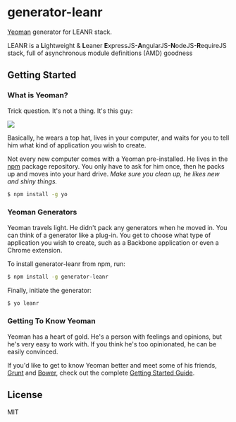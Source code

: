 # generator-leanr 
<!---[![Build Status](https://secure.travis-ci.org/sogko/generator-leanr.png?branch=master)](https://travis-ci.org/sogko/generator-leanr)--->

[Yeoman](http://yeoman.io) generator for LEANR stack.

LEANR is a **L**ightweight & **L**eaner **E**xpressJS-**A**ngularJS-**N**odeJS-**R**equireJS stack, full of asynchronous module definitions (AMD) goodness

## Getting Started

### What is Yeoman?

Trick question. It's not a thing. It's this guy:

![](http://i.imgur.com/JHaAlBJ.png)

Basically, he wears a top hat, lives in your computer, and waits for you to tell him what kind of application you wish to create.

Not every new computer comes with a Yeoman pre-installed. He lives in the [npm](https://npmjs.org) package repository. You only have to ask for him once, then he packs up and moves into your hard drive. *Make sure you clean up, he likes new and shiny things.*

```bash
$ npm install -g yo
```

### Yeoman Generators

Yeoman travels light. He didn't pack any generators when he moved in. You can think of a generator like a plug-in. You get to choose what type of application you wish to create, such as a Backbone application or even a Chrome extension.

To install generator-leanr from npm, run:

```bash
$ npm install -g generator-leanr
```

Finally, initiate the generator:

```bash
$ yo leanr
```

### Getting To Know Yeoman

Yeoman has a heart of gold. He's a person with feelings and opinions, but he's very easy to work with. If you think he's too opinionated, he can be easily convinced.

If you'd like to get to know Yeoman better and meet some of his friends, [Grunt](http://gruntjs.com) and [Bower](http://bower.io), check out the complete [Getting Started Guide](https://github.com/yeoman/yeoman/wiki/Getting-Started).


## License

MIT
